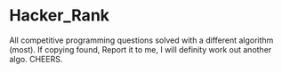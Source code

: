 # Hacker_Rank
All competitive programming questions solved with a different algorithm (most). If copying found, Report it to me, I will definity work out another algo. CHEERS.
